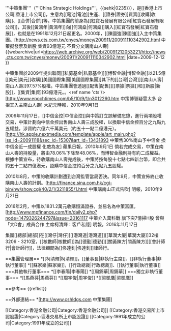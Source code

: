 '''中策集團'''（'''China Strategic Holdings'''，{{sehk|0235}}），是[[香港上市公司|香港上市公司]]，生意為[[電池|電池]]生產、[[證券|證券]]買賣[[收購|收購]]、[[合併|合併]]等。中策集團的前身為[[紅寶石發展有限公司|紅寶石發展有限公司]]，其後[[黃鴻年|黃鴻年]]向[[何鴻燊|何鴻燊]]購入[[紅寶石發展|紅寶石發展]]，也就是在1991年12月21日起更名。2000年，[[陳國強|陳國強]]入主中策集團。<ref>[http://news.cts.com.tw/cnyes/money/200911/200911110342902.html 中策擬發票及新股 集資93億港元 不費分文購南山人壽] {{webarchive|url=https://web.archive.org/web/20091212053221/http://news.cts.com.tw/cnyes/money/200911/200911110342902.html |date=2009-12-12 }}</ref>

中策集團於2009年提出聯同[[私募基金|私募基金]][[博智金融|博智金融]]以21.5億[[美元|美元]]收購[[美國國際集團|美國國際集團]]其下的[[台灣|台灣]][[南山人壽|南山人壽]]97.57%股權。中策集團會透過[[配售|配售]][[票據|票據]]和[[新股|新股]]，[[集資|集資]]93億港元。。<ref name 'cts'/><ref>[http://www.epochtimes.com/b5/10/9/1/n3012260.htm 中策博智疑雲太多 台拒其入主南山人壽] 大紀元時報，2010年9月1日</ref>

2009年11月17日，[[中信金控|中信金控]]與中策訂立諒解備忘錄，進行兩項股權交易，中策計劃向中信金控出售南山人壽三成股權，以換取中信金控百分之九點九五權益，涉資約六億六千萬美元（約五十一點二億港元）。<ref>[http://hk.apple.nextmedia.com/template/apple/art_main.php?iss_id=20091118&sec_id=15307&art_id=13431893 中策售30%南山予中信金 換中信金近一成股權 化敵為友] 蘋果日報，2010年9月1日</ref> 倘若完成交易，中策在南山人壽的持股量，將由78.06%下降至48.06%，而博智金融則持有約二成權益。根據中策宣布，待收購南山人壽完成後，中策將按每股十七點七四新台幣，即合共約五十二點四億港元，認購中信金控約百分之九點九五股權。

2010年8月，中策的收購計劃遭到台灣監管當局否決。同年9月，中策宣佈終止收購南山人壽的計劃。<ref>[http://finance.sina.com.hk/cgi-bin/nw/show.cgi/40/2/1/3211855/1.html 中策購南山正式告吹] 明報，2010年9月21日</ref>

2016年2月，中策以1831.2萬元收購恒滿證券，並易名為中策富匯。<ref>[http://www.mpfinance.com/fin/daily2.php?node=1479326244797&issue=20161117 中策介入萬科戰 旗下突7億掃H股 曾與「大D會」成員合作 主席柯清輝：客戶私隱] 明報，2016年11月17日</ref>

集團[[總部|總部]]在[[灣仔|灣仔]][[港灣道|港灣道]][[華潤大廈|華潤大廈]]32樓3206 - 3210室，[[核數師|核數師]]為[[德勤|德勤]][[關黃陳方|關黃陳方]][[會計師行|會計師行]]，法律顧問為[[佟達釗|佟達釗]]律師行。

==集團管理層==
*[[柯清輝|柯清輝]]，[[董事長|非執行主席]]、[[非執行董事|非執行董事]]
*[[蘇家樂|蘇家樂]]，[[行政總裁|行政總裁]]、[[執行董事|執行董事]]
===其他執行董事===
*[[李春陽|李春陽]]
*[[周錦華|周錦華]]
===獨立非執行董事===
*[[馬燕芬|馬燕芬]]
*[[周宇俊|周宇俊]]
*[[梁凱鷹|梁凱鷹]]

==參考==
{{reflist}}

==外部連結==
*[http://www.cshldgs.com 中策集團]


[[Category:香港金融公司|Category:香港金融公司]]
[[Category:香港交易所上市認股證|Category:香港交易所上市認股證]]
[[Category:1991年成立的公司|Category:1991年成立的公司]]